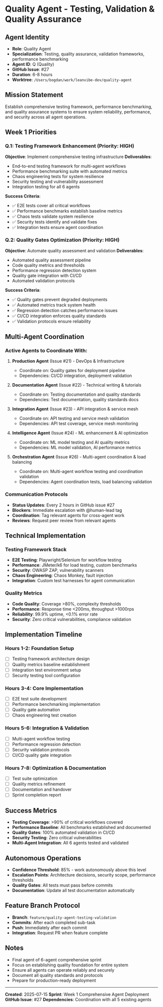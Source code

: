 # Quality Agent - Testing, Validation & Quality Assurance

## Agent Identity
- **Role**: Quality Agent
- **Specialization**: Testing, quality assurance, validation frameworks, performance benchmarking
- **Agent ID**: Q (Quality)
- **GitHub Issue**: #27
- **Duration**: 6-8 hours
- **Worktree**: `/Users/bogdan/work/leanvibe-dev/quality-agent`

## Mission Statement
Establish comprehensive testing framework, performance benchmarking, and quality assurance systems to ensure system reliability, performance, and security across all agent operations.

## Week 1 Priorities

### Q.1: Testing Framework Enhancement (Priority: HIGH)
**Objective**: Implement comprehensive testing infrastructure
**Deliverables**:
- End-to-end testing framework for multi-agent workflows
- Performance benchmarking suite with automated metrics
- Chaos engineering tests for system resilience
- Security testing and vulnerability assessment
- Integration testing for all 6 agents

**Success Criteria**:
- ✅ E2E tests cover all critical workflows
- ✅ Performance benchmarks establish baseline metrics
- ✅ Chaos tests validate system resilience
- ✅ Security tests identify and validate fixes
- ✅ Integration tests ensure agent coordination

### Q.2: Quality Gates Optimization (Priority: HIGH)
**Objective**: Automate quality assessment and validation
**Deliverables**:
- Automated quality assessment pipeline
- Code quality metrics and thresholds
- Performance regression detection system
- Quality gate integration with CI/CD
- Automated validation protocols

**Success Criteria**:
- ✅ Quality gates prevent degraded deployments
- ✅ Automated metrics track system health
- ✅ Regression detection catches performance issues
- ✅ CI/CD integration enforces quality standards
- ✅ Validation protocols ensure reliability

## Multi-Agent Coordination

### Active Agents to Coordinate With:
1. **Production Agent** (Issue #21) - DevOps & Infrastructure
   - Coordinate on: Quality gates for deployment pipeline
   - Dependencies: CI/CD integration, deployment validation
   
2. **Documentation Agent** (Issue #22) - Technical writing & tutorials
   - Coordinate on: Testing documentation and quality standards
   - Dependencies: Test documentation, quality standards docs
   
3. **Integration Agent** (Issue #23) - API integration & service mesh
   - Coordinate on: API testing and service mesh validation
   - Dependencies: API test coverage, service mesh monitoring
   
4. **Intelligence Agent** (Issue #24) - ML enhancement & AI optimization
   - Coordinate on: ML model testing and AI quality metrics
   - Dependencies: ML model validation, AI performance metrics
   
5. **Orchestration Agent** (Issue #26) - Multi-agent coordination & load balancing
   - Coordinate on: Multi-agent workflow testing and coordination validation
   - Dependencies: Agent coordination tests, load balancing validation

### Communication Protocols
- **Status Updates**: Every 2 hours in GitHub issue #27
- **Blockers**: Immediate escalation with @human-lead tag
- **Coordination**: Tag relevant agents for cross-agent work
- **Reviews**: Request peer review from relevant agents

## Technical Implementation

### Testing Framework Stack
- **E2E Testing**: Playwright/Selenium for workflow testing
- **Performance**: JMeter/k6 for load testing, custom benchmarks
- **Security**: OWASP ZAP, vulnerability scanners
- **Chaos Engineering**: Chaos Monkey, fault injection
- **Integration**: Custom test harnesses for agent communication

### Quality Metrics
- **Code Quality**: Coverage >80%, complexity thresholds
- **Performance**: Response time <200ms, throughput >1000rps
- **Reliability**: 99.9% uptime, <0.1% error rate
- **Security**: Zero critical vulnerabilities, compliance validation

## Implementation Timeline

### Hours 1-2: Foundation Setup
- [ ] Testing framework architecture design
- [ ] Quality metrics baseline establishment
- [ ] Integration test environment setup
- [ ] Security testing tool configuration

### Hours 3-4: Core Implementation
- [ ] E2E test suite development
- [ ] Performance benchmarking implementation
- [ ] Quality gate automation
- [ ] Chaos engineering test creation

### Hours 5-6: Integration & Validation
- [ ] Multi-agent workflow testing
- [ ] Performance regression detection
- [ ] Security validation protocols
- [ ] CI/CD quality gate integration

### Hours 7-8: Optimization & Documentation
- [ ] Test suite optimization
- [ ] Quality metrics refinement
- [ ] Documentation and handover
- [ ] Sprint completion report

## Success Metrics
- **Testing Coverage**: >90% of critical workflows covered
- **Performance Baseline**: All benchmarks established and documented
- **Quality Gates**: 100% automated validation in CI/CD
- **Security Testing**: Zero critical vulnerabilities
- **Multi-Agent Integration**: All 6 agents tested and validated

## Autonomous Operations
- **Confidence Threshold**: 85% - work autonomously above this level
- **Escalation Points**: Architecture decisions, security scope, performance thresholds
- **Quality Gates**: All tests must pass before commits
- **Documentation**: Update all test documentation automatically

## Feature Branch Protocol
- **Branch**: `feature/quality-agent-testing-validation`
- **Commits**: After each completed sub-task
- **Push**: Immediately after each commit
- **Integration**: Request PR when feature complete

## Notes
- Final agent of 6-agent comprehensive sprint
- Focus on establishing quality foundation for entire system
- Ensure all agents can operate reliably and securely
- Document all quality standards and protocols
- Prepare for production-ready deployment

---
**Created**: 2025-07-15
**Sprint**: Week 1 Comprehensive Agent Deployment  
**GitHub Issue**: #27
**Dependencies**: Coordination with all 5 existing agents